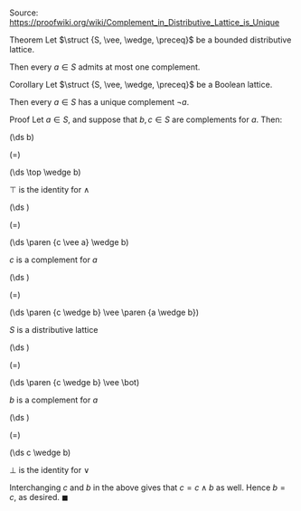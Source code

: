 # 

Source: https://proofwiki.org/wiki/Complement_in_Distributive_Lattice_is_Unique

Theorem
Let $\struct {S, \vee, \wedge, \preceq}$ be a bounded distributive lattice.

Then every $a \in S$ admits at most one complement.


Corollary
Let $\struct {S, \vee, \wedge, \preceq}$ be a Boolean lattice.

Then every $a \in S$ has a unique complement $\neg a$.


Proof
Let $a \in S$, and suppose that $b, c \in S$ are complements for $a$.
Then:














\(\ds b\)

\(=\)







\(\ds \top \wedge b\)





$\top$ is the identity for $\wedge$














\(\ds \)

\(=\)







\(\ds \paren {c \vee a} \wedge b\)





$c$ is a complement for $a$














\(\ds \)

\(=\)







\(\ds \paren {c \wedge b} \vee \paren {a \wedge b}\)





$S$ is a distributive lattice














\(\ds \)

\(=\)







\(\ds \paren {c \wedge b} \vee \bot\)





$b$ is a complement for $a$














\(\ds \)

\(=\)







\(\ds c \wedge b\)





$\bot$ is the identity for $\vee$



Interchanging $c$ and $b$ in the above gives that $c = c \wedge b$ as well.
Hence $b = c$, as desired.
$\blacksquare$





